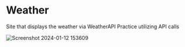 # Weather
Site that displays the weather via WeatherAPI
Practice utilizing API calls

![Screenshot 2024-01-12 153609](https://github.com/Mnduku/Weather/assets/116856099/b074fc81-4fe7-4f76-8028-42601833759b)
